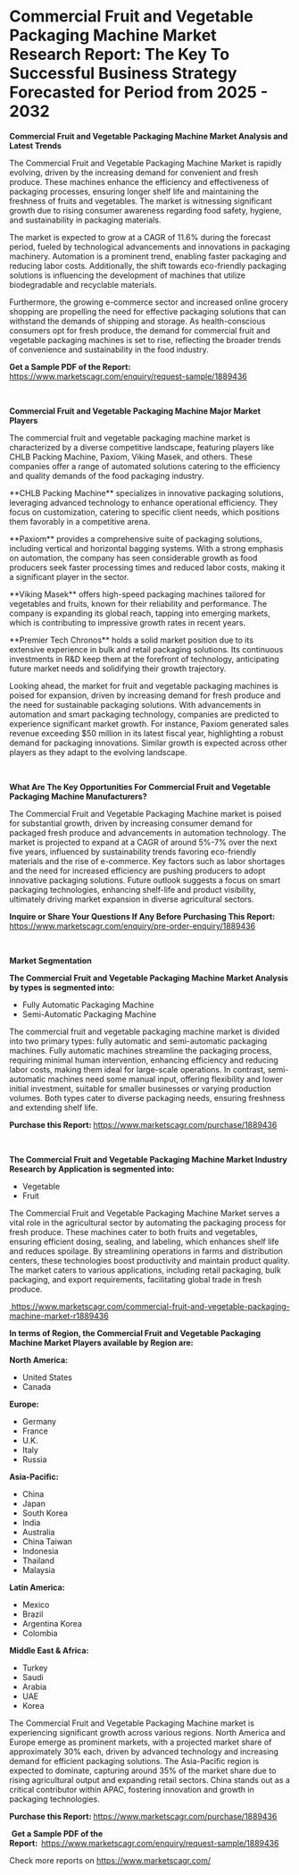<p><h1>Commercial Fruit and Vegetable Packaging Machine Market Research Report: The Key To Successful Business Strategy Forecasted for Period from 2025 - 2032</h1></p><p><strong>Commercial Fruit and Vegetable Packaging Machine Market Analysis and Latest Trends</strong></p>
<p><p>The Commercial Fruit and Vegetable Packaging Machine Market is rapidly evolving, driven by the increasing demand for convenient and fresh produce. These machines enhance the efficiency and effectiveness of packaging processes, ensuring longer shelf life and maintaining the freshness of fruits and vegetables. The market is witnessing significant growth due to rising consumer awareness regarding food safety, hygiene, and sustainability in packaging materials.</p><p>The market is expected to grow at a CAGR of 11.6% during the forecast period, fueled by technological advancements and innovations in packaging machinery. Automation is a prominent trend, enabling faster packaging and reducing labor costs. Additionally, the shift towards eco-friendly packaging solutions is influencing the development of machines that utilize biodegradable and recyclable materials. </p><p>Furthermore, the growing e-commerce sector and increased online grocery shopping are propelling the need for effective packaging solutions that can withstand the demands of shipping and storage. As health-conscious consumers opt for fresh produce, the demand for commercial fruit and vegetable packaging machines is set to rise, reflecting the broader trends of convenience and sustainability in the food industry.</p></p>
<p><strong>Get a Sample PDF of the Report:&nbsp;</strong> <a href="https://www.marketscagr.com/enquiry/request-sample/1889436?utm_campaign=1920&utm_medium=2&utm_source=Github&utm_content=ia&utm_term=14012025&utm_id=commercial-fruit-and-vegetable-packaging-machine">https://www.marketscagr.com/enquiry/request-sample/1889436</a></p>
<p>&nbsp;</p>
<p><strong>Commercial Fruit and Vegetable Packaging Machine Major Market Players</strong></p>
<p><p>The commercial fruit and vegetable packaging machine market is characterized by a diverse competitive landscape, featuring players like CHLB Packing Machine, Paxiom, Viking Masek, and others. These companies offer a range of automated solutions catering to the efficiency and quality demands of the food packaging industry.</p><p>**CHLB Packing Machine** specializes in innovative packaging solutions, leveraging advanced technology to enhance operational efficiency. They focus on customization, catering to specific client needs, which positions them favorably in a competitive arena.</p><p>**Paxiom** provides a comprehensive suite of packaging solutions, including vertical and horizontal bagging systems. With a strong emphasis on automation, the company has seen considerable growth as food producers seek faster processing times and reduced labor costs, making it a significant player in the sector.</p><p>**Viking Masek** offers high-speed packaging machines tailored for vegetables and fruits, known for their reliability and performance. The company is expanding its global reach, tapping into emerging markets, which is contributing to impressive growth rates in recent years.</p><p>**Premier Tech Chronos** holds a solid market position due to its extensive experience in bulk and retail packaging solutions. Its continuous investments in R&D keep them at the forefront of technology, anticipating future market needs and solidifying their growth trajectory.</p><p>Looking ahead, the market for fruit and vegetable packaging machines is poised for expansion, driven by increasing demand for fresh produce and the need for sustainable packaging solutions. With advancements in automation and smart packaging technology, companies are predicted to experience significant market growth. For instance, Paxiom generated sales revenue exceeding $50 million in its latest fiscal year, highlighting a robust demand for packaging innovations. Similar growth is expected across other players as they adapt to the evolving landscape.</p></p>
<p>&nbsp;</p>
<p><strong>What Are The Key Opportunities For Commercial Fruit and Vegetable Packaging Machine Manufacturers?</strong></p>
<p><p>The Commercial Fruit and Vegetable Packaging Machine market is poised for substantial growth, driven by increasing consumer demand for packaged fresh produce and advancements in automation technology. The market is projected to expand at a CAGR of around 5%-7% over the next five years, influenced by sustainability trends favoring eco-friendly materials and the rise of e-commerce. Key factors such as labor shortages and the need for increased efficiency are pushing producers to adopt innovative packaging solutions. Future outlook suggests a focus on smart packaging technologies, enhancing shelf-life and product visibility, ultimately driving market expansion in diverse agricultural sectors.</p></p>
<p><strong>Inquire or Share Your Questions If Any Before Purchasing This Report:</strong> <a href="https://www.marketscagr.com/enquiry/pre-order-enquiry/1889436?utm_campaign=1920&utm_medium=2&utm_source=Github&utm_content=ia&utm_term=14012025&utm_id=commercial-fruit-and-vegetable-packaging-machine">https://www.marketscagr.com/enquiry/pre-order-enquiry/1889436</a></p>
<p>&nbsp;</p>
<p><strong>Market Segmentation</strong></p>
<p><strong>The Commercial Fruit and Vegetable Packaging Machine Market Analysis by types is segmented into:</strong></p>
<p><ul><li>Fully Automatic Packaging Machine</li><li>Semi-Automatic Packaging Machine</li></ul></p>
<p><p>The commercial fruit and vegetable packaging machine market is divided into two primary types: fully automatic and semi-automatic packaging machines. Fully automatic machines streamline the packaging process, requiring minimal human intervention, enhancing efficiency and reducing labor costs, making them ideal for large-scale operations. In contrast, semi-automatic machines need some manual input, offering flexibility and lower initial investment, suitable for smaller businesses or varying production volumes. Both types cater to diverse packaging needs, ensuring freshness and extending shelf life.</p></p>
<p><strong>Purchase this Report:&nbsp;</strong><a href="https://www.marketscagr.com/purchase/1889436?utm_campaign=1920&utm_medium=2&utm_source=Github&utm_content=ia&utm_term=14012025&utm_id=commercial-fruit-and-vegetable-packaging-machine">https://www.marketscagr.com/purchase/1889436</a></p>
<p>&nbsp;</p>
<p><strong>The Commercial Fruit and Vegetable Packaging Machine Market Industry Research by Application is segmented into:</strong></p>
<p><ul><li>Vegetable</li><li>Fruit</li></ul></p>
<p><p>The Commercial Fruit and Vegetable Packaging Machine Market serves a vital role in the agricultural sector by automating the packaging process for fresh produce. These machines cater to both fruits and vegetables, ensuring efficient dosing, sealing, and labeling, which enhances shelf life and reduces spoilage. By streamlining operations in farms and distribution centers, these technologies boost productivity and maintain product quality. The market caters to various applications, including retail packaging, bulk packaging, and export requirements, facilitating global trade in fresh produce.</p></p>
<p><a href="https://www.marketscagr.com/commercial-fruit-and-vegetable-packaging-machine-market-r1889436?utm_campaign=1920&utm_medium=2&utm_source=Github&utm_content=ia&utm_term=14012025&utm_id=commercial-fruit-and-vegetable-packaging-machine">&nbsp;https://www.marketscagr.com/commercial-fruit-and-vegetable-packaging-machine-market-r1889436</a></p>
<p><strong>In terms of Region, the Commercial Fruit and Vegetable Packaging Machine Market Players available by Region are:</strong></p>
<p>
    <p> <strong> North America: </strong>
        <ul>
            <li>United States</li>
            <li>Canada</li>
        </ul>
        </p> 
    <p> <strong> Europe: </strong>
        <ul>
            <li>Germany</li>
            <li>France</li>
            <li>U.K.</li>
            <li>Italy</li>
            <li>Russia</li>
        </ul>
        </p> 
    <p> <strong> Asia-Pacific: </strong>
        <ul>
            <li>China</li>
            <li>Japan</li>
            <li>South Korea</li>
            <li>India</li>
            <li>Australia</li>
            <li>China Taiwan</li>
            <li>Indonesia</li>
            <li>Thailand</li>
            <li>Malaysia</li>
        </ul>
        </p> 
    <p> <strong> Latin America: </strong>
        <ul>
            <li>Mexico</li>
            <li>Brazil</li>
            <li>Argentina Korea</li>
            <li>Colombia</li>
        </ul>
        </p> 
    <p> <strong> Middle East & Africa: </strong>
        <ul>
            <li>Turkey</li>
            <li>Saudi</li>
            <li>Arabia</li>
            <li>UAE</li>
            <li>Korea</li>
        </ul>
    </p>
    </p>
<p><p>The Commercial Fruit and Vegetable Packaging Machine market is experiencing significant growth across various regions. North America and Europe emerge as prominent markets, with a projected market share of approximately 30% each, driven by advanced technology and increasing demand for efficient packaging solutions. The Asia-Pacific region is expected to dominate, capturing around 35% of the market share due to rising agricultural output and expanding retail sectors. China stands out as a critical contributor within APAC, fostering innovation and growth in packaging technologies.</p></p>
<p><strong>Purchase this Report: </strong><a href="https://www.marketscagr.com/purchase/1889436?utm_campaign=1920&utm_medium=2&utm_source=Github&utm_content=ia&utm_term=14012025&utm_id=commercial-fruit-and-vegetable-packaging-machine">https://www.marketscagr.com/purchase/1889436</a></p>
<p>&nbsp;<strong>Get a Sample PDF of the Report:&nbsp;&nbsp;</strong><a href="https://www.marketscagr.com/enquiry/request-sample/1889436?utm_campaign=1920&utm_medium=2&utm_source=Github&utm_content=ia&utm_term=14012025&utm_id=commercial-fruit-and-vegetable-packaging-machine">https://www.marketscagr.com/enquiry/request-sample/1889436</a></p>
<p><strong></strong></p>
<p>Check more reports on <a href="https://www.marketscagr.com/?utm_campaign=1920&utm_medium=2&utm_source=Github&utm_content=ia&utm_term=14012025&utm_id=commercial-fruit-and-vegetable-packaging-machine">https://www.marketscagr.com/</a></p>